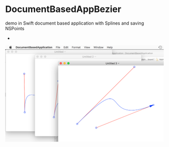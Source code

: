 # DocumentBasedAppBezier
demo in Swift
document based application with Splines and saving NSPoints

- 

![DocumentBasedAppBezier Image](https://github.com/frcocoatst/DocumentBasedAppBezier/blob/master/doc.png)
